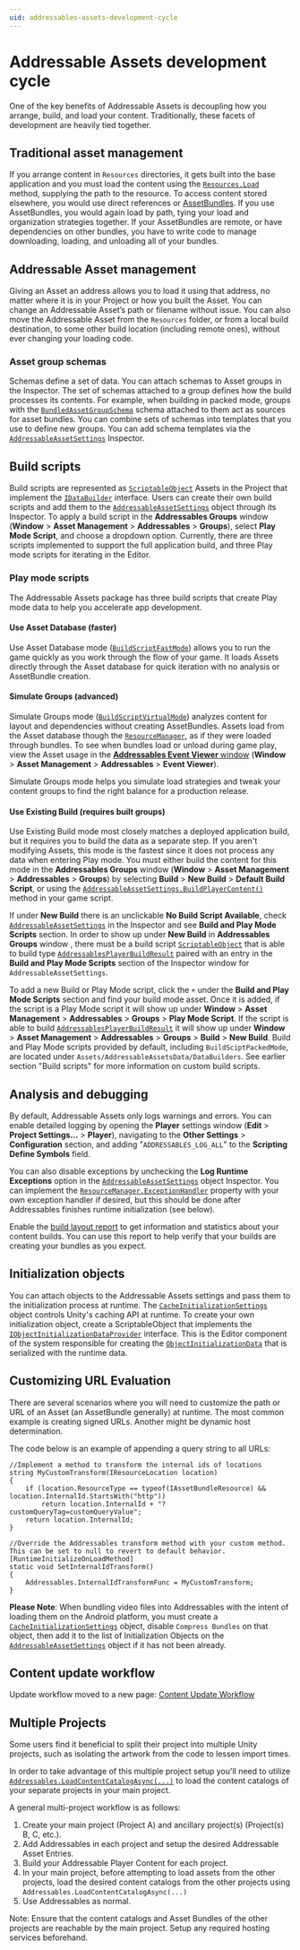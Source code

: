 ```yaml
---
uid: addressables-assets-development-cycle
---
```

# Addressable Assets development cycle
One of the key benefits of Addressable Assets is decoupling how you arrange, build, and load your content. Traditionally, these facets of development are heavily tied together. 

## Traditional asset management
If you arrange content in `Resources` directories, it gets built into the base application and you must load the content using the [`Resources.Load`](https://docs.unity3d.com/ScriptReference/Resources.Load.html) method, supplying the path to the resource. To access content stored elsewhere, you would use direct references or [AssetBundles](https://docs.unity3d.com/Manual/AssetBundlesIntro.html "AssetBundles"). If you use AssetBundles, you would again load by path, tying your load and organization strategies together. If your AssetBundles are remote, or have dependencies on other bundles, you have to write code to manage downloading, loading, and unloading all of your bundles.

## Addressable Asset management
Giving an Asset an address allows you to load it using that address, no matter where it is in your Project or how you built the Asset.  You can change an Addressable Asset’s path or filename without issue. You can also move the Addressable Asset from the `Resources` folder, or from a local build destination, to some other build location (including remote ones), without ever changing your loading code.

### Asset group schemas
Schemas define a set of data. You can attach schemas to Asset groups in the Inspector. The set of schemas attached to a group defines how the build processes its contents. For example, when building in packed mode, groups with the [`BundledAssetGroupSchema`](xref:UnityEditor.AddressableAssets.Settings.GroupSchemas.BundledAssetGroupSchema) schema attached to them act as sources for asset bundles. You can combine sets of schemas into templates that you use to define new groups. You can add schema templates via the [`AddressableAssetSettings`](xref:UnityEditor.AddressableAssets.Settings.AddressableAssetSettings) Inspector.

## Build scripts
Build scripts are represented as [`ScriptableObject`](https://docs.unity3d.com/Manual/class-ScriptableObject.html) Assets in the Project that implement the [`IDataBuilder`](xref:UnityEditor.AddressableAssets.Build.IDataBuilder) interface. Users can create their own build scripts and add them to the [`AddressableAssetSettings`](xref:UnityEditor.AddressableAssets.Settings.AddressableAssetSettings) object through its Inspector. To apply a build script in the **Addressables Groups** window (**Window** > **Asset Management** > **Addressables** > **Groups**), select **Play Mode Script**, and choose a dropdown option. Currently, there are three scripts implemented to support the full application build, and three Play mode scripts for iterating in the Editor.

### Play mode scripts
The Addressable Assets package has three build scripts that create Play mode data to help you accelerate app development.

#### Use Asset Database (faster)
Use Asset Database mode ([`BuildScriptFastMode`](xref:UnityEditor.AddressableAssets.Build.DataBuilders.BuildScriptFastMode)) allows you to run the game quickly as you work through the flow of your game. It loads Assets directly through the Asset database for quick iteration with no analysis or AssetBundle creation.

#### Simulate Groups (advanced)
Simulate Groups mode ([`BuildScriptVirtualMode`](xref:UnityEditor.AddressableAssets.Build.DataBuilders.BuildScriptVirtualMode)) analyzes content for layout and dependencies without creating AssetBundles. Assets load from the Asset database though the [`ResourceManager`](xref:UnityEngine.ResourceManagement.ResourceManager), as if they were loaded through bundles. To see when bundles load or unload during game play, view the Asset usage in the [**Addressables Event Viewer** window](MemoryManagement.md#the-addressables-event-viewer) (**Window** > **Asset Management** > **Addressables** > **Event Viewer**).

Simulate Groups mode helps you simulate load strategies and tweak your content groups to find the right balance for a production release.

#### Use Existing Build (requires built groups)
Use Existing Build mode most closely matches a deployed application build, but it requires you to build the data as a separate step. If you aren't modifying Assets, this mode is the fastest since it does not process any data when entering Play mode. You must either build the content for this mode in the **Addressables Groups** window (**Window** > **Asset Management** > **Addressables** > **Groups**) by selecting **Build** > **New Build** > **Default Build Script**, or using the [`AddressableAssetSettings.BuildPlayerContent()`](xref:UnityEditor.AddressableAssets.Settings.AddressableAssetSettings.BuildPlayerContent) method in your game script.

If under **New Build** there is an unclickable **No Build Script Available**, check [`AddressableAssetSettings`](xref:UnityEditor.AddressableAssets.Settings.AddressableAssetSettings) in the Inspector and see **Build and Play Mode Scripts** section. In order to show up under **New Build** in **Addressables Groups** window , there must be a build script [`ScriptableObject`](https://docs.unity3d.com/Manual/class-ScriptableObject.html) that is able to build type [`AddressablesPlayerBuildResult`](xref:UnityEditor.AddressableAssets.Build.AddressablesPlayerBuildResult) paired with an entry in the **Build and Play Mode Scripts** section of the Inspector window for `AddressableAssetSettings`.  

To add a new Build or Play Mode script, click the `+` under the **Build and Play Mode Scripts** section and find your build mode asset. Once it is added, if the script is a Play Mode script it will show up under **Window** > **Asset Management** > **Addressables** > **Groups** > **Play Mode Script**.  If the script is able to build [`AddressablesPlayerBuildResult`](xref:UnityEditor.AddressableAssets.Build.AddressablesPlayerBuildResult) it will show up under **Window** > **Asset Management** > **Addressables** > **Groups** > **Build** > **New Build**. Build and Play Mode scripts provided by default, including `BuildSciptPackedMode`, are located under `Assets/AddressableAssetsData/DataBuilders`. See earlier section "Build scripts" for more information on custom build scripts.

## Analysis and debugging
By default, Addressable Assets only logs warnings and errors. You can enable detailed logging by opening the **Player** settings window (**Edit** > **Project Settings...** > **Player**), navigating to the **Other Settings** > **Configuration** section, and adding "`ADDRESSABLES_LOG_ALL`" to the **Scripting Define Symbols** field. 

You can also disable exceptions by unchecking the **Log Runtime Exceptions** option in the [`AddressableAssetSettings`](xref:UnityEditor.AddressableAssets.Settings.AddressableAssetSettings) object Inspector. You can implement the [`ResourceManager.ExceptionHandler`](xref:UnityEngine.ResourceManagement.ResourceManager.ExceptionHandler) property with your own exception handler if desired, but this should be done after Addressables finishes runtime initialization (see below).

Enable the [build layout report](DiagnosticTools.md#build-layout-report) to get information and statistics about your content builds. You can use this report to help verify that your builds are creating your bundles as you expect.

## Initialization objects
You can attach objects to the Addressable Assets settings and pass them to the initialization process at runtime. The [`CacheInitializationSettings`](xref:UnityEditor.AddressableAssets.Settings.CacheInitializationSettings) object controls Unity's caching API at runtime. To create your own initialization object, create a ScriptableObject that implements the [`IObjectInitializationDataProvider`](xref:UnityEngine.ResourceManagement.Util.IObjectInitializationDataProvider) interface. This is the Editor component of the system responsible for creating the [`ObjectInitializationData`](xref:UnityEngine.ResourceManagement.Util.ObjectInitializationData) that is serialized with the runtime data.

## Customizing URL Evaluation
There are several scenarios where you will need to customize the path or URL of an Asset (an AssetBundle generally) at runtime.  The most common example is creating signed URLs.  Another might be dynamic host determination.  

The code below is an example of appending a query string to all URLs:

```
//Implement a method to transform the internal ids of locations
string MyCustomTransform(IResourceLocation location)
{
	if (location.ResourceType == typeof(IAssetBundleResource) && location.InternalId.StartsWith("http"))
		return location.InternalId + "?customQueryTag=customQueryValue";
	return location.InternalId;
}

//Override the Addressables transform method with your custom method.  This can be set to null to revert to default behavior.
[RuntimeInitializeOnLoadMethod]
static void SetInternalIdTransform()
{
	Addressables.InternalIdTransformFunc = MyCustomTransform;
}
```

****Please Note****: When bundling video files into Addressables with the intent of loading them on the Android platform, you must create a [`CacheInitializationSettings`](xref:UnityEditor.AddressableAssets.Settings.CacheInitializationSettings) object, disable `Compress Bundles` on that object, then add it to the list of Initialization Objects on the [`AddressableAssetSettings`](xref:UnityEditor.AddressableAssets.Settings.AddressableAssetSettings) object if it has not been already.

## Content update workflow
Update workflow moved to a new page: [Content Update Workflow](ContentUpdateWorkflow.md)

## Multiple Projects
Some users find it beneficial to split their project into multiple Unity projects, such as isolating the artwork from the code to lessen import times.

In order to take advantage of this multiple project setup you'll need to utilize [`Addressables.LoadContentCatalogAsync(...)`](xref:addressables-api-load-content-catalog-async) to load the content catalogs of your separate projects in your main project.

A general multi-project workflow is as follows:
1. Create your main project (Project A) and ancillary project(s) (Project(s) B, C, etc.).
2. Add Addressables in each project and setup the desired Addressable Asset Entries.
3. Build your Addressable Player Content for each project.
4. In your main project, before attempting to load assets from the other projects, load the desired content catalogs from the other projects using `Addressables.LoadContentCatalogAsync(...)`
5. Use Addressables as normal.

Note: Ensure that the content catalogs and Asset Bundles of the other projects are reachable by the main project.  Setup any required hosting services beforehand.

